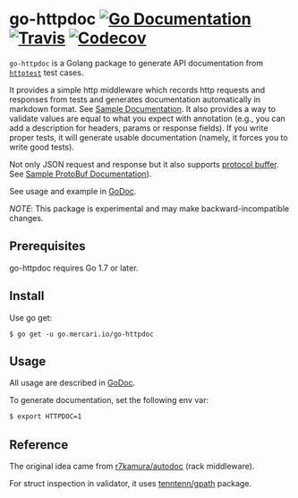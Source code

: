 # go-httpdoc [![Go Documentation](http://img.shields.io/badge/go-documentation-blue.svg?style=flat-square)][godoc] [![Travis](https://img.shields.io/travis/mercari/go-httpdoc/master.svg?style=flat-square)][travis] [![Codecov](https://img.shields.io/codecov/c/github/mercari/go-httpdoc.svg?style=flat-square)][codecov]

[godoc]: http://godoc.org/go.mercari.io/go-httpdoc
[travis]: https://travis-ci.org/mercari/go-httpdoc
[codecov]: https://codecov.io/gh/mercari/go-httpdoc

`go-httpdoc` is a Golang package to generate API documentation from [`httptest`](https://golang.org/pkg/net/http/httptest/) test cases.

It provides a simple http middleware which records http requests and responses from tests and generates documentation automatically in markdown format. See [Sample Documentation](/_example/doc/validate.md). It also provides a way to validate values are equal to what you expect with annotation (e.g., you can add a description for headers, params or response fields). If you write proper tests, it will generate usable documentation (namely, it forces you to write good tests).

Not only JSON request and response but it also supports [protocol buffer](https://developers.google.com/protocol-buffers/). See [Sample ProtoBuf Documentation](/_example/doc/protobuf.md)).

See usage and example in [GoDoc](https://godoc.org/go.mercari.io/go-httpdoc).

*NOTE*: This package is experimental and may make backward-incompatible changes.

## Prerequisites

go-httpdoc requires Go 1.7 or later.

## Install

Use go get:

```
$ go get -u go.mercari.io/go-httpdoc
```

## Usage

All usage are described in [GoDoc](https://godoc.org/go.mercari.io/go-httpdoc).

To generate documentation, set the following env var:

```bash
$ export HTTPDOC=1
```

## Reference

The original idea came from [r7kamura/autodoc](https://github.com/r7kamura/autodoc) (rack middleware).

For struct inspection in validator, it uses [tenntenn/gpath](https://github.com/tenntenn/gpath) package.
